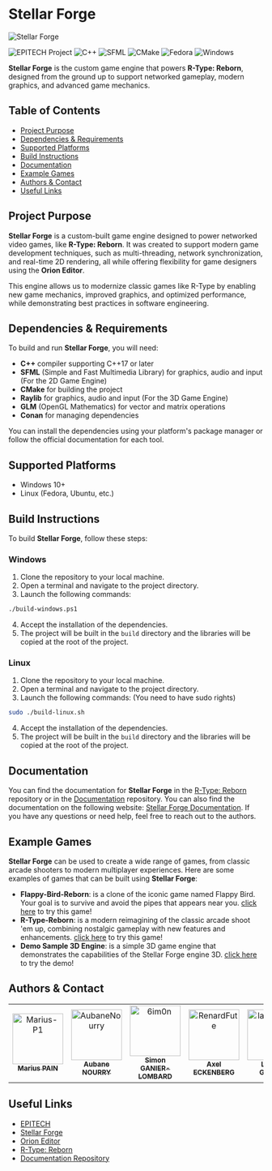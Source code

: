 # Stellar Forge

![Stellar Forge](https://i.ibb.co/Y2v4Y2w/fc097271-6845-486f-8ede-f292f48c5c40.jpg)

![EPITECH Project](https://img.shields.io/badge/EPITECH-2024-007EC6?style=for-the-badge&logo=epitech&logoColor=white)
![C++](https://img.shields.io/badge/C%2B%2B-00599C?style=for-the-badge&logo=c%2B%2B&logoColor=white)
![SFML](https://img.shields.io/badge/SFML-184F9C?style=for-the-badge&logo=SFML&logoColor=green)
![CMake](https://img.shields.io/badge/CMake-064F8C?style=for-the-badge&logo=cmake&logoColor=white)
![Fedora](https://img.shields.io/badge/Fedora-294172?style=for-the-badge&logo=fedora&logoColor=white)
![Windows](https://img.shields.io/badge/Windows-0078D6?style=for-the-badge&logo=windows&logoColor=white)

**Stellar Forge** is the custom game engine that powers **R-Type: Reborn**, designed from
the ground up to support networked gameplay, modern graphics, and advanced game mechanics.

## Table of Contents

- [Project Purpose](#project-purpose)
- [Dependencies & Requirements](#dependencies--requirements)
- [Supported Platforms](#supported-platforms)
- [Build Instructions](#build-instructions)
- [Documentation](#documentation)
- [Example Games](#example-games)
- [Authors & Contact](#authors--contact)
- [Useful Links](#useful-links)

## Project Purpose

**Stellar Forge** is a custom-built game engine designed to power networked video games,
like **R-Type: Reborn**. It was created to support modern game development techniques,
such as multi-threading, network synchronization, and real-time 2D rendering, all while
offering flexibility for game designers using the **Orion Editor**.

This engine allows us to modernize classic games like R-Type by enabling new game
mechanics, improved graphics, and optimized performance, while demonstrating best
practices in software engineering.

## Dependencies & Requirements

To build and run **Stellar Forge**, you will need:

- **C++** compiler supporting C++17 or later
- **SFML** (Simple and Fast Multimedia Library) for graphics, audio and input (For the 2D Game Engine)
- **CMake** for building the project
- **Raylib** for graphics, audio and input (For the 3D Game Engine)
- **GLM** (OpenGL Mathematics) for vector and matrix operations
- **Conan** for managing dependencies

You can install the dependencies using your platform's package manager or follow the
official documentation for each tool.

## Supported Platforms

- Windows 10+
- Linux (Fedora, Ubuntu, etc.)

## Build Instructions

To build **Stellar Forge**, follow these steps:

### Windows

1. Clone the repository to your local machine.
2. Open a terminal and navigate to the project directory.
3. Launch the following commands:

```bash
./build-windows.ps1
```

4. Accept the installation of the dependencies.
5. The project will be built in the `build` directory and the libraries will be copied at the root of the project.

### Linux

1. Clone the repository to your local machine.
2. Open a terminal and navigate to the project directory.
3. Launch the following commands: (You need to have sudo rights)

```bash
sudo ./build-linux.sh
```

4. Accept the installation of the dependencies.
5. The project will be built in the `build` directory and the libraries will be copied at the root of the project.

## Documentation

You can find the documentation for **Stellar Forge** in
the [R-Type: Reborn](https://github.com/epitech-mirroring/R-Type-Reborn) repository or in
the [Documentation](https://github.com/epitech-mirroring/R-Type-docs) repository.
You can also find the documentation on the following
website: [Stellar Forge Documentation](https://wiki.simon-gl.fr/en/home).
If you have any questions or need help, feel free to reach out to the authors.

## Example Games

**Stellar Forge** can be used to create a wide range of games, from classic arcade shooters to modern multiplayer
experiences. Here are some examples of games that can be built using **Stellar Forge**:

- **Flappy-Bird-Reborn**: is a clone of the iconic game named Flappy Bird. Your goal is to survive and avoid the pipes
  that appears near you. [click here](https://github.com/epitech-mirroring/Flappy-Bird-Reborn) to try this game!
- **R-Type-Reborn**: is a modern reimagining of the classic arcade shoot 'em up, combining nostalgic gameplay with new
  features and enhancements. [click here](https://github.com/epitech-mirroring/R-Type-Reborn) to try this game!
- **Demo Sample 3D Engine**: is a simple 3D game engine that demonstrates the capabilities of the Stellar Forge engine
  3D. [click here](https://github.com/epitech-mirroring/Demo-Sample-3D-Engine) to try the demo!

## Authors & Contact

<table>
    <tbody>
        <tr>
            <td align="center"><a href="https://github.com/Marius-P1/"><img src="https://avatars.githubusercontent.com/u/114705049?&=4" width="100px;" alt="Marius-P1"/><br/><sub><b>Marius PAIN</b></sub></a><br/></td>
            <td align="center"><a href="https://github.com/AubaneNourry/"><img src="https://avatars.githubusercontent.com/u/114694895?v=4" width="100px;" alt="AubaneNourry"/><br/><sub><b>Aubane NOURRY</b></sub></a><br/></td>
            <td align="center"><a href="https://github.com/6im0n/"><img src="https://avatars.githubusercontent.com/u/46846093?v=4" width="100px;" alt="6im0n"/><br/><sub><b>Simon GANIER-LOMBARD</b></sub></a><br/></td>
            <td align="center"><a href="https://github.com/RenardFute/"><img src="https://avatars.githubusercontent.com/u/38489683?v=4" width="100px;" alt="RenardFute"/><br/><sub><b>Axel ECKENBERG</b></sub></a><br/></td>
            <td align="center"><a href="https://github.com/landryarki/"><img src="https://avatars.githubusercontent.com/u/114699649?v=4" width="100px;" alt="landryarki"/><br/><sub><b>Landry GIGANT</b></sub></a><br/></td>
        </tr>
    </tbody>
</table>

## Useful Links

- [EPITECH](https://www.epitech.eu/)
- [Stellar Forge](https://github.com/epitech-mirroring/Stellar-Forge)
- [Orion Editor](https://github.com/epitech-mirroring/Orion-Editor)
- [R-Type: Reborn](https://github.com/epitech-mirroring/R-Type-Reborn)
- [Documentation Repository](https://github.com/epitech-mirroring/R-Type-docs)

